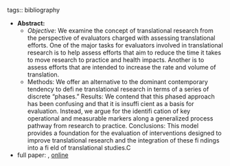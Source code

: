 tags:: bibliography

- **Abstract:**
	- *Objective*: We examine the concept of translational research from the perspective of evaluators charged with assessing translational efforts. One of the major tasks for evaluators involved in translational research is to help assess efforts that aim to reduce the time it takes to move research to practice and health impacts. Another is to assess efforts that are intended to increase the rate and volume of translation.
	- Methods: We offer an alternative to the dominant contemporary tendency to defi ne translational research in terms of a series of
	  discrete “phases.” Results: We contend that this phased approach has been confusing and that it is insuffi cient as a basis for evaluation.
	  Instead, we argue for the identifi cation of key operational and measurable markers along a generalized process pathway from research
	  to practice. Conclusions: This model provides a foundation for the evaluation of interventions designed to improve translational research
	  and the integration of these fi ndings into a fi eld of translational studies.C
- full paper: , [online](https://ascpt.onlinelibrary.wiley.com/doi/pdf/10.1111/j.1752-8062.2011.00291.x)